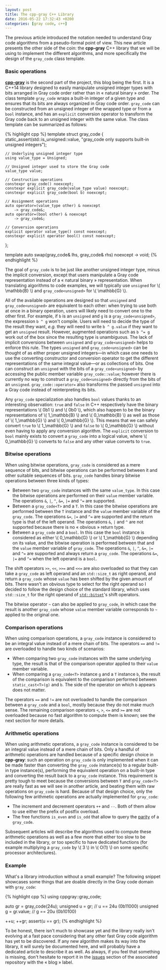 ```yaml
---
layout: post
title: The cpp-gray C++ Library
date: 2016-05-22 17:32:43 +0200
categories: [gray code, c++]
---
```

The previous article introduced the notation needed to understand Gray code algorithms from a pseudo-formal point of view.
This new article presents the other side of the coin: the **cpp-gray** C++ library that we will be using to implement the
different algorithms, and more specifically the design of the `gray_code` class template.

### Basic operations

[**cpp-gray**][cpp-gray] is the second part of the project, this blog being the first. It is a C++14 library designed to
easily manipulate unsigned integer types with bits arranged in Gray code order rather than in « natural binary » order. The
class template `gray_code` wraps a built-in integer of a given type and ensures that its bits are always organized in Gray
code order. `gray_code` can be constructed from an unsigned integer of the wrapped type or from a `bool` instance, and has
an `explicit` conversion operator to transform the Gray code back to an unsigned integer with the same value. The class
template can be summarized as follows:

{% highlight cpp %}
template<typename Unsigned>
struct gray_code
{
    static_assert(std::is_unsigned<Unsigned>::value,
                  "gray_code only supports built-in unsigned integers");

    // Underlying unsigned integer type
    using value_type = Unsigned;

    // Unsigned integer used to store the Gray code
    value_type value;

    // Construction operations
    constexpr gray_code() noexcept;
    constexpr explicit gray_code(value_type value) noexcept;
    constexpr explicit gray_code(bool b) noexcept;

    // Assignment operations
    auto operator=(value_type other) & noexcept
        -> gray_code&;
    auto operator=(bool other) & noexcept
        -> gray_code&;

    // Conversion operations
    explicit operator value_type() const noexcept;
    constexpr explicit operator bool() const noexcept;
};

template<typename Unsigned>
auto swap(gray_code<Unsigned>& lhs, gray_code<Unsigned>& rhs) noexcept
    -> void;
{% endhighlight %}

The goal of `gray_code` is to be just like another unsigned integer type, minus the implicit conversion, except that users
manipulate a Gray code representation instead of a « natural binary » representation. When translating algorithms to code
examples, we will typically use `unsigned` for \\( \mathbb{B} \\) and `gray_code<unsigned>` for \\( \mathbb{G} \\).

All of the available operations are designed so that `unsigned` and `gray_code<unsigned>` are equivalent to each other:
when trying to use both at once in a binary operation, users will likely need to convert one to the other first. For
example, if `b` is an `unsigned` and `g` is a `gray_code<unsigned>`, the expression `b ^ g` won't compile. Users will need
to decide the type of the result they want, *e.g.* they will need to write `b ^ g.value` if they want to get an `unsigned`
result. However, augmented operations such as `b ^= g` work out of the box since the resulting type is unambiguous. The lack
of implicit conversions between `unsigned` and `gray_code<unsigned>` helps to enforce this rule. The types `unsigned` and
`gray_code<unsigned>` can be thought of as either proper unsigned integers—in which case one needs to use the converting
constructor and conversion operator to get the different representations of the same integral value—or as collections of
bits. One can construct an `unsigned` with the bits of a `gray_code<unsigned>` by accessing the public member variable
`gray_code::value`; however there is currently no way to construct a `gray_code<unsigned>` directly from the bits of an
`unsigned`. `gray_code::operator=` also transforms the passed `unsigned` into a Gray code instead of reinterpreting its
bits.

Any `gray_code` specialization also handles `bool` values thanks to an interesting observation: `true` and `false` in C++
respectively have the binary representations \\( 0b1 \\) and \\( 0b0 \\), which also happen to be the binary representations
of \\( 1_\mathbb{B} \\) and \\( 0_\mathbb{B} \\) as well as those of \\( 1_\mathbb{G} \\) and \\( 0_\mathbb{G} \\). This
means that we can safely convert `true` to \\( 1_\mathbb{G} \\) and `false` to \\( 0_\mathbb{G} \\) without even having to
apply any conversion algorithm. The `explicit` conversion to `bool` mainly exists to convert a `gray_code` into a logical
value, where \\( 0_\mathbb{G} \\) converts to `false` and any other value converts to `true`.

### Bitwise operations

When using bitwise operations, `gray_code` is considered as a mere sequence of bits, and bitwise operations can be performed
between it and other suitable sequences of bits. `gray_code` handles binary bitwise operations between three kinds of types:

* Between two `gray_code` instances with the same `value_type`. In this case the bitwise operations are performed on their
`value` member variable. The operations `&`, `|`, `^`, `&=`, `|=` and `^=` are supported.
* Between a `gray_code<T>` and a `T`. In this case the bitwise operations are performed between the `T` instance and the
`value` member variable of the `gray_code`. The operations `&=`, `|=` and `^=` are supported and the return type is that of
the left operand. The operations `&`, `|` and `^` are not supported because there is no « obvious » return type.
* Between a `gray_code` and a `bool`. In this case the `bool` instance is considered as either \\( 0_\mathbb{G} \\) or
\\( 1_\mathbb{G} \\) depending on its value, and the bitwise operation is performed between that and the `value` member
variable of `gray_code`. The operations `&`, `|`, `^`, `&=`, `|=` and `^=` are supported and always return a `gray_code`.
The operations `&=`, `|=` and `^=` when the left operand is a `bool`.

The shift operators `>>`, `<<`, `>>=` and `<<=` are also overloaded so that they can take a `gray_code` as left operand and
an `std::size_t` as right operand, and return a `gray_code` whose `value` has been shifted by the given amount of bits.
There wasn't an obvious type to select for the right operand so I decided to follow the design choice of the standard 
library, which uses `std::size_t` for the right operand of [`std::bitset`][bitset]'s shift operators.

The bitwise operator `~` can also be applied to `gray_code`, in which case the result is  another `gray_code` whose `value`
member variable corresponds to `~` applied to the original one.

### Comparison operations

When using comparison operations, a `gray_code` instance is considered to be an integral value instead of a mere chain of
bits. The operators `==` and `!=` are overloaded to handle two kinds of scenarios:

* When comparing two `gray_code` instances with the same underlying type, the result is that of the comparison operator
applied to their `value` member variable.
* When comparing a `gray_code<T>` instance `g` and a `T` instance `b`, the result of the comparison is equivalent to the
comparison performed between `static_cast<T>(g)` and `b`. The side of the operator on which `b` appears does not matter.

The operators `==` and `!=` are not overloaded to handle the comparison between a `gray_code` and a `bool`, mostly because
they do not make much sense. The remaining comparison operators `<`, `>`, `<=` and `>=` are not overloaded because no fast
algorithm to compute them is known; see the next section for more details.

### Arithmetic operations

When using arithmetic operations, a `gray_code` instance is considered to be an integral value instead of a mere chain of
bits. Only a handful of arithmetic operations are handled because of a specific design choice in **cpp-gray**: such an
operation on `gray_code` is only implemented when it can be made faster than converting the `gray_code` instance(s) to a
regular built-in type instance(s), performing the equivalent operation on a built-in type and converting the result back to
a `gray_code` instance. This requirement is pretty tough to meet because the conversions between `T` and `gray_code<T>` are
really fast as we will see in another article, and beating them with raw operations on `gray_code` is hard. Because of that
design choice, only the following few arithmetic operations are actually implemented for `gray_code`:

* The increment and decrement operators `++` and `--`. Both of them allow to use either the prefix of postfix overload.
* The free functions `is_even` and `is_odd` that allow to query the [parity][parity] of a `gray_code`.

Subsequent articles will describe the algorithms used to compute these arithmetic operations as well as a few more that
either too slow to be included in the library, or too specific to have dedicated functions (for example multiplying a
`gray_code` by \\( 3 \\) in \\( O(1) \\) on some specific processor architectures).

### Example

What's a library introduction without a small example? The following snippet showcases some things that are doable directly
in the Gray code domain with `gray_code`:

{% highlight cpp %}
using cppgray::gray_code;

auto gr = gray_code<unsigned>(24u);
unsigned u = gr;        // u == 24u (0b11000)
unsigned g = gr.value;  // g == 20u (0b10100)

++u; ++gr;
assert(u == gr);
{% endhighlight %}

To be honest, there isn't much to showcase yet and the library really isn't evolving at a fast pace considering that any
other fast Gray code algorithm has yet to be discovered. If any new algorithm makes its way into the library, it will surely
be documented here, and will probably have a dedicated article to describe it as well. As always, if you feel that something
is missing, don't hesitate to report it in the [issues][issues] section of the associated repository with the « blog »
label.


  [bitset]: http://en.cppreference.com/w/cpp/utility/bitset
  [cpp-gray]: https://github.com/Morwenn/cpp-gray
  [issues]: https://github.com/Morwenn/cpp-gray/issues
  [parity]: https://en.wikipedia.org/wiki/Parity_%28mathematics%29
